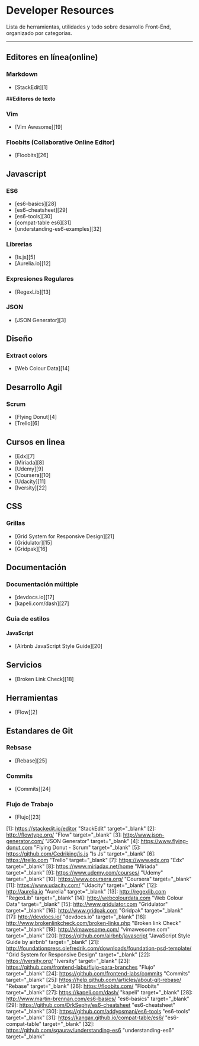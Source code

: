 **Developer Resources**
==============
Lista de herramientas, utilidades y todo sobre desarrollo Front-End, organizado por categorías.

----------
## **Editores en línea(online)**
### **Markdown**
* [StackEdit][1]

##**Editores de texto**
### **Vim**
* [Vim Awesome][19]

### **Floobits (Collaborative Online Editor)**
* [Floobits][26]

## **Javascript**

### **ES6**
* [es6-basics][28]
* [es6-cheatsheet][29]
* [es6-tools][30]
* [compat-table es6][31]
* [understanding-es6-examples][32]

### **Librerias**
* [Is.js][5]
* [Aurelia.io][12]

### **Expresiones Regulares**
* [RegexLib][13]

### **JSON**
* [JSON Generator][3]

## **Diseño**
### **Extract colors**
* [Web Colour Data][14]

## **Desarrollo Agil**
### **Scrum**
* [Flying Donut][4]
* [Trello][6]

## **Cursos en linea**
* [Edx][7]
* [Miriada][8]
* [Udemy][9]
* [Coursera][10]
* [Udacity][11]
* [Iversity][22]

## **CSS**
### **Grillas**
* [Grid System for Responsive Design][21]
* [Gridulator][15]
* [Gridpak][16]

## **Documentación**
### Documentación múltiple
* [devdocs.io][17]
* [kapeli.com/dash][27] 

### Guía de estilos
#### **JavaScript**
* [Airbnb JavaScript Style Guide][20]

## **Servicios**
* [Broken Link Check][18]

## **Herramientas**
* [Flow][2]

## **Estandares de Git**
### **Rebsase**
* [Rebase][25]

### **Commits**
* [Commits][24]

### **Flujo de Trabajo**
* [Flujo][23]

[1]: https://stackedit.io/editor "StackEdit" target="_blank"
[2]: http://flowtype.org/ "Flow" target="_blank"
[3]: http://www.json-generator.com/ "JSON Generator" target="_blank"
[4]: https://www.flying-donut.com "Flying Donut - Scrum" target="_blank"
[5]: https://github.com/Cedriking/is.js "Is Js" target="_blank"
[6]: https://trello.com "Trello" target="_blank"
[7]: https://www.edx.org "Edx" target="_blank"
[8]: https://www.miriadax.net/home "Miriada" target="_blank"
[9]: https://www.udemy.com/courses/ "Udemy" target="_blank"
[10]: https://www.coursera.org/ "Coursera" target="_blank"
[11]: https://www.udacity.com/ "Udacity" target="_blank"
[12]: http://aurelia.io "Aurelia" target="_blank"
[13]: http://regexlib.com "RegexLib" target="_blank"
[14]: http://webcolourdata.com "Web Colour Data" target="_blank"
[15]: http://www.gridulator.com "Gridulator" target="_blank"
[16]: http://www.gridpak.com "Gridpak" target="_blank"
[17]: http://devdocs.io/ "devdocs.io" target="_blank"
[18]: http://www.brokenlinkcheck.com/broken-links.php "Broken link Check" target="_blank"
[19]: http://vimawesome.com/ "vimawesome.com" target="_blank"
[20]: https://github.com/airbnb/javascript "JavaScript Style Guide by airbnb" target="_blank"
[21]: http://foundationpress.olefredrik.com/downloads/foundation-psd-template/ "Grid System for Responsive Design" target="_blank"
[22]: https://iversity.org/ "Iversity" target="_blank"
[23]: https://github.com/frontend-labs/flujo-para-branches "Flujo" target="_blank"
[24]: https://github.com/frontend-labs/commits "Commits" target="_blank"
[25]: https://help.github.com/articles/about-git-rebase/ "Rebase" target="_blank"
[26]: https://floobits.com/ "Floobits" target="_blank"
[27]: https://kapeli.com/dash/ "kapeli" target="_blank"
[28]: http://www.martin-brennan.com/es6-basics/ "es6-basics" target="_blank"
[29]: https://github.com/DrkSephy/es6-cheatsheet "es6-cheatsheet" target="_blank"
[30]: https://github.com/addyosmani/es6-tools "es6-tools" target="_blank"
[31]: https://kangax.github.io/compat-table/es6/ "es6-compat-table" target="_blank"
[32]: https://github.com/sgaurav/understanding-es6 "understanding-es6" target="_blank"
